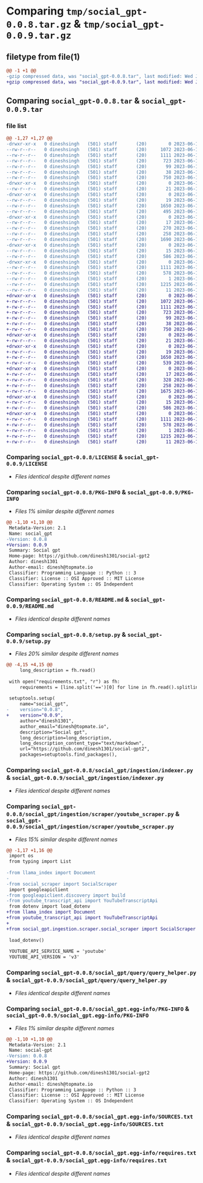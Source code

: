 # Comparing `tmp/social_gpt-0.0.8.tar.gz` & `tmp/social_gpt-0.0.9.tar.gz`

## filetype from file(1)

```diff
@@ -1 +1 @@
-gzip compressed data, was "social_gpt-0.0.8.tar", last modified: Wed Jun 14 08:53:23 2023, max compression
+gzip compressed data, was "social_gpt-0.0.9.tar", last modified: Wed Jun 14 11:31:57 2023, max compression
```

## Comparing `social_gpt-0.0.8.tar` & `social_gpt-0.0.9.tar`

### file list

```diff
@@ -1,27 +1,27 @@
-drwxr-xr-x   0 dineshsingh   (501) staff       (20)        0 2023-06-14 08:53:23.040770 social_gpt-0.0.8/
--rw-r--r--   0 dineshsingh   (501) staff       (20)     1072 2023-06-13 14:09:04.000000 social_gpt-0.0.8/LICENSE
--rw-r--r--   0 dineshsingh   (501) staff       (20)     1111 2023-06-14 08:53:23.040622 social_gpt-0.0.8/PKG-INFO
--rw-r--r--   0 dineshsingh   (501) staff       (20)      723 2023-06-14 08:48:33.000000 social_gpt-0.0.8/README.md
--rw-r--r--   0 dineshsingh   (501) staff       (20)       99 2023-06-13 14:09:35.000000 social_gpt-0.0.8/pyproject.toml
--rw-r--r--   0 dineshsingh   (501) staff       (20)       38 2023-06-14 08:53:23.040819 social_gpt-0.0.8/setup.cfg
--rw-r--r--   0 dineshsingh   (501) staff       (20)      750 2023-06-14 08:52:25.000000 social_gpt-0.0.8/setup.py
-drwxr-xr-x   0 dineshsingh   (501) staff       (20)        0 2023-06-14 08:53:23.035432 social_gpt-0.0.8/social_gpt/
--rw-r--r--   0 dineshsingh   (501) staff       (20)       21 2023-06-13 14:49:17.000000 social_gpt-0.0.8/social_gpt/__init__.py
-drwxr-xr-x   0 dineshsingh   (501) staff       (20)        0 2023-06-14 08:53:23.038590 social_gpt-0.0.8/social_gpt/ingestion/
--rw-r--r--   0 dineshsingh   (501) staff       (20)       19 2023-06-14 08:51:18.000000 social_gpt-0.0.8/social_gpt/ingestion/__init__.py
--rw-r--r--   0 dineshsingh   (501) staff       (20)     1650 2023-06-13 10:34:27.000000 social_gpt-0.0.8/social_gpt/ingestion/indexer.py
--rw-r--r--   0 dineshsingh   (501) staff       (20)      495 2023-06-14 08:44:12.000000 social_gpt-0.0.8/social_gpt/ingestion/ingestion.py
-drwxr-xr-x   0 dineshsingh   (501) staff       (20)        0 2023-06-14 08:53:23.039820 social_gpt-0.0.8/social_gpt/ingestion/scraper/
--rw-r--r--   0 dineshsingh   (501) staff       (20)       17 2023-06-14 08:52:07.000000 social_gpt-0.0.8/social_gpt/ingestion/scraper/__init__.py
--rw-r--r--   0 dineshsingh   (501) staff       (20)      270 2023-06-14 08:44:25.000000 social_gpt-0.0.8/social_gpt/ingestion/scraper/scraper_factory.py
--rw-r--r--   0 dineshsingh   (501) staff       (20)      258 2023-06-13 07:48:49.000000 social_gpt-0.0.8/social_gpt/ingestion/scraper/social_scraper.py
--rw-r--r--   0 dineshsingh   (501) staff       (20)     1690 2023-06-14 08:44:35.000000 social_gpt-0.0.8/social_gpt/ingestion/scraper/youtube_scraper.py
-drwxr-xr-x   0 dineshsingh   (501) staff       (20)        0 2023-06-14 08:53:23.040323 social_gpt-0.0.8/social_gpt/query/
--rw-r--r--   0 dineshsingh   (501) staff       (20)       15 2023-06-14 08:51:46.000000 social_gpt-0.0.8/social_gpt/query/__init__.py
--rw-r--r--   0 dineshsingh   (501) staff       (20)      586 2023-06-13 10:15:48.000000 social_gpt-0.0.8/social_gpt/query/query_helper.py
-drwxr-xr-x   0 dineshsingh   (501) staff       (20)        0 2023-06-14 08:53:23.037015 social_gpt-0.0.8/social_gpt.egg-info/
--rw-r--r--   0 dineshsingh   (501) staff       (20)     1111 2023-06-14 08:53:23.000000 social_gpt-0.0.8/social_gpt.egg-info/PKG-INFO
--rw-r--r--   0 dineshsingh   (501) staff       (20)      578 2023-06-14 08:53:23.000000 social_gpt-0.0.8/social_gpt.egg-info/SOURCES.txt
--rw-r--r--   0 dineshsingh   (501) staff       (20)        1 2023-06-14 08:53:23.000000 social_gpt-0.0.8/social_gpt.egg-info/dependency_links.txt
--rw-r--r--   0 dineshsingh   (501) staff       (20)     1215 2023-06-14 08:53:23.000000 social_gpt-0.0.8/social_gpt.egg-info/requires.txt
--rw-r--r--   0 dineshsingh   (501) staff       (20)       11 2023-06-14 08:53:23.000000 social_gpt-0.0.8/social_gpt.egg-info/top_level.txt
+drwxr-xr-x   0 dineshsingh   (501) staff       (20)        0 2023-06-14 11:31:57.014809 social_gpt-0.0.9/
+-rw-r--r--   0 dineshsingh   (501) staff       (20)     1072 2023-06-13 14:09:04.000000 social_gpt-0.0.9/LICENSE
+-rw-r--r--   0 dineshsingh   (501) staff       (20)     1111 2023-06-14 11:31:57.014602 social_gpt-0.0.9/PKG-INFO
+-rw-r--r--   0 dineshsingh   (501) staff       (20)      723 2023-06-14 08:48:33.000000 social_gpt-0.0.9/README.md
+-rw-r--r--   0 dineshsingh   (501) staff       (20)       99 2023-06-13 14:09:35.000000 social_gpt-0.0.9/pyproject.toml
+-rw-r--r--   0 dineshsingh   (501) staff       (20)       38 2023-06-14 11:31:57.014856 social_gpt-0.0.9/setup.cfg
+-rw-r--r--   0 dineshsingh   (501) staff       (20)      750 2023-06-14 11:31:16.000000 social_gpt-0.0.9/setup.py
+drwxr-xr-x   0 dineshsingh   (501) staff       (20)        0 2023-06-14 11:31:57.011843 social_gpt-0.0.9/social_gpt/
+-rw-r--r--   0 dineshsingh   (501) staff       (20)       21 2023-06-13 14:49:17.000000 social_gpt-0.0.9/social_gpt/__init__.py
+drwxr-xr-x   0 dineshsingh   (501) staff       (20)        0 2023-06-14 11:31:57.013055 social_gpt-0.0.9/social_gpt/ingestion/
+-rw-r--r--   0 dineshsingh   (501) staff       (20)       19 2023-06-14 08:51:18.000000 social_gpt-0.0.9/social_gpt/ingestion/__init__.py
+-rw-r--r--   0 dineshsingh   (501) staff       (20)     1650 2023-06-13 10:34:27.000000 social_gpt-0.0.9/social_gpt/ingestion/indexer.py
+-rw-r--r--   0 dineshsingh   (501) staff       (20)      539 2023-06-14 11:29:36.000000 social_gpt-0.0.9/social_gpt/ingestion/ingestion.py
+drwxr-xr-x   0 dineshsingh   (501) staff       (20)        0 2023-06-14 11:31:57.013962 social_gpt-0.0.9/social_gpt/ingestion/scraper/
+-rw-r--r--   0 dineshsingh   (501) staff       (20)       17 2023-06-14 08:52:07.000000 social_gpt-0.0.9/social_gpt/ingestion/scraper/__init__.py
+-rw-r--r--   0 dineshsingh   (501) staff       (20)      328 2023-06-14 11:30:01.000000 social_gpt-0.0.9/social_gpt/ingestion/scraper/scraper_factory.py
+-rw-r--r--   0 dineshsingh   (501) staff       (20)      258 2023-06-13 07:48:49.000000 social_gpt-0.0.9/social_gpt/ingestion/scraper/social_scraper.py
+-rw-r--r--   0 dineshsingh   (501) staff       (20)     1675 2023-06-14 11:30:39.000000 social_gpt-0.0.9/social_gpt/ingestion/scraper/youtube_scraper.py
+drwxr-xr-x   0 dineshsingh   (501) staff       (20)        0 2023-06-14 11:31:57.014225 social_gpt-0.0.9/social_gpt/query/
+-rw-r--r--   0 dineshsingh   (501) staff       (20)       15 2023-06-14 08:51:46.000000 social_gpt-0.0.9/social_gpt/query/__init__.py
+-rw-r--r--   0 dineshsingh   (501) staff       (20)      586 2023-06-13 10:15:48.000000 social_gpt-0.0.9/social_gpt/query/query_helper.py
+drwxr-xr-x   0 dineshsingh   (501) staff       (20)        0 2023-06-14 11:31:57.012563 social_gpt-0.0.9/social_gpt.egg-info/
+-rw-r--r--   0 dineshsingh   (501) staff       (20)     1111 2023-06-14 11:31:56.000000 social_gpt-0.0.9/social_gpt.egg-info/PKG-INFO
+-rw-r--r--   0 dineshsingh   (501) staff       (20)      578 2023-06-14 11:31:56.000000 social_gpt-0.0.9/social_gpt.egg-info/SOURCES.txt
+-rw-r--r--   0 dineshsingh   (501) staff       (20)        1 2023-06-14 11:31:56.000000 social_gpt-0.0.9/social_gpt.egg-info/dependency_links.txt
+-rw-r--r--   0 dineshsingh   (501) staff       (20)     1215 2023-06-14 11:31:56.000000 social_gpt-0.0.9/social_gpt.egg-info/requires.txt
+-rw-r--r--   0 dineshsingh   (501) staff       (20)       11 2023-06-14 11:31:56.000000 social_gpt-0.0.9/social_gpt.egg-info/top_level.txt
```

### Comparing `social_gpt-0.0.8/LICENSE` & `social_gpt-0.0.9/LICENSE`

 * *Files identical despite different names*

### Comparing `social_gpt-0.0.8/PKG-INFO` & `social_gpt-0.0.9/PKG-INFO`

 * *Files 1% similar despite different names*

```diff
@@ -1,10 +1,10 @@
 Metadata-Version: 2.1
 Name: social_gpt
-Version: 0.0.8
+Version: 0.0.9
 Summary: Social gpt
 Home-page: https://github.com/dinesh1301/social-gpt2
 Author: dinesh1301
 Author-email: dinesh@topmate.io
 Classifier: Programming Language :: Python :: 3
 Classifier: License :: OSI Approved :: MIT License
 Classifier: Operating System :: OS Independent
```

### Comparing `social_gpt-0.0.8/README.md` & `social_gpt-0.0.9/README.md`

 * *Files identical despite different names*

### Comparing `social_gpt-0.0.8/setup.py` & `social_gpt-0.0.9/setup.py`

 * *Files 20% similar despite different names*

```diff
@@ -4,15 +4,15 @@
     long_description = fh.read()
 
 with open("requirements.txt", "r") as fh:
     requirements = [line.split('==')[0] for line in fh.read().splitlines()]
 
 setuptools.setup(
     name="social_gpt",
-    version="0.0.8",
+    version="0.0.9",
     author="dinesh1301",
     author_email="dinesh@topmate.io",
     description="Social gpt",
     long_description=long_description,
     long_description_content_type="text/markdown",
     url="https://github.com/dinesh1301/social-gpt2",
     packages=setuptools.find_packages(),
```

### Comparing `social_gpt-0.0.8/social_gpt/ingestion/indexer.py` & `social_gpt-0.0.9/social_gpt/ingestion/indexer.py`

 * *Files identical despite different names*

### Comparing `social_gpt-0.0.8/social_gpt/ingestion/scraper/youtube_scraper.py` & `social_gpt-0.0.9/social_gpt/ingestion/scraper/youtube_scraper.py`

 * *Files 15% similar despite different names*

```diff
@@ -1,17 +1,16 @@
 import os
 from typing import List
 
-from llama_index import Document
-
-from social_scraper import SocialScraper
 import googleapiclient
-from googleapiclient.discovery import build
-from youtube_transcript_api import YouTubeTranscriptApi
 from dotenv import load_dotenv
+from llama_index import Document
+from youtube_transcript_api import YouTubeTranscriptApi
+
+from social_gpt.ingestion.scraper.social_scraper import SocialScraper
 
 load_dotenv()
 
 YOUTUBE_API_SERVICE_NAME = 'youtube'
 YOUTUBE_API_VERSION = 'v3'
```

### Comparing `social_gpt-0.0.8/social_gpt/query/query_helper.py` & `social_gpt-0.0.9/social_gpt/query/query_helper.py`

 * *Files identical despite different names*

### Comparing `social_gpt-0.0.8/social_gpt.egg-info/PKG-INFO` & `social_gpt-0.0.9/social_gpt.egg-info/PKG-INFO`

 * *Files 1% similar despite different names*

```diff
@@ -1,10 +1,10 @@
 Metadata-Version: 2.1
 Name: social-gpt
-Version: 0.0.8
+Version: 0.0.9
 Summary: Social gpt
 Home-page: https://github.com/dinesh1301/social-gpt2
 Author: dinesh1301
 Author-email: dinesh@topmate.io
 Classifier: Programming Language :: Python :: 3
 Classifier: License :: OSI Approved :: MIT License
 Classifier: Operating System :: OS Independent
```

### Comparing `social_gpt-0.0.8/social_gpt.egg-info/SOURCES.txt` & `social_gpt-0.0.9/social_gpt.egg-info/SOURCES.txt`

 * *Files identical despite different names*

### Comparing `social_gpt-0.0.8/social_gpt.egg-info/requires.txt` & `social_gpt-0.0.9/social_gpt.egg-info/requires.txt`

 * *Files identical despite different names*

